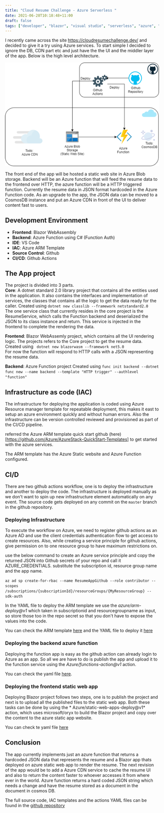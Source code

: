 ```yaml
---
title: "Cloud Resume Challenge - Azure Serverless "
date: 2021-06-28T10:18:48+11:00
draft: false
tags: ["developer", "blazor", "visual studio", "serverless", "azure", "azure functions", "c#", "dotnetcore"]
---
```


I recently came across the site https://cloudresumechallenge.dev/ and decided to give it a try using Azure services. To start simple I decided to ignore the DB, CDN part etc and just have the the UI and the middler layer of the app. Below is the high level architecture.

![Blog Arch ](/blogimages/ResumeApp_arch.png)

The front end of the app will be hosted a static web site in Azure Blob storage. Backend will be an Azure function that will feed the resume data to the frontend over HTTP, the azure function will be a HTTP triggered function. 
Currently the resume data in JSON format hardcoded in the Azure Function code. As an upgrade to the app, the JSON data can be moved to a CosmosDB instance and put an Azure CDN in front of the UI to deliver content fast to users.

## Development Environment
- **Frontend**: Blazor WebAssembly
- **Backend**: Azure Function using C# (Function Auth)
- **IDE**: VS Code
- **IAC**: Azure ARM Template
- **Source Control**: Github
- **CI/CD**: Github Actions

## The App project
The project is divided into 3 parts.  
**Core**: A dotnet standard 2.0 library project that contains all the entities used in the application. It also contains the interfaces and implementation of services, the classes that contains all the logic to get the data ready for the caller.
Created using ```dotnet new classlib --framework netstandard2.0 ```  
The one service class that currently resides in the core project is the ResumeService, which calls the Function backend and deserialized the JSON to its class instance and return. This service is injected in the frontend to complete the rendering the data.

**Frontend**: Blazor WebAssemly project, which contains all the UI rendering logic. The projects refers to the Core project to get the resume data.
Created using ``` dotnet new blazorwasm --framework net5.0```  
For now the function will respond to HTTP calls with a JSON representing the resume data. 

**Backend**: Azure Function project
Created using ```func init backend --dotnet```
```func new --name backend --template "HTTP trigger" --authlevel "function"```


## Infrastructure as code (IAC)
The infrastructure for deploying the application is coded using Azure Resource manager template for repeatable deployment, this makes it east to setup an azure environment quickly and without human errors. Also the infrastructure can be version controlled reviewed and provisioned as part of the CI/CD pipeline. 

referred the Azure ARM template quick start github (here)[https://github.com/Azure/AzureStack-QuickStart-Templates] to get started with the azure services.

The ARM template has the Azure Static website and Azure Function configured.

## CI/D
There are two github actions workflow, one is to deploy the infrastructure and another to deploy the code. The infrastructure is deployed manually as we don't want to spin up new infrastructure element automatically on any event. The
source code gets deployed on any commit on the ```master``` branch in the github repository.

### Deploying Infrastructure
To execute the workflow on Azure, we need to register github actions as an Azure AD and use the client credentials authentication flow to get access to create resources. Also, while creating a service principle for github actions, give permission on to one resource group to have maximum restrictions on. 

use the below command to create an Azure service principle and copy the returned JSON into Github secrets of your repo and call it AZURE_CREDENTIALS. substitute the subscription id, resource group name and the app name.

```az ad sp create-for-rbac --name ResumeAppGithub --role contributor --scopes /subscriptions/{subscriptionId}/resourceGroups/{MyResourceGroup} --sdk-auth```

In the YAML file to deploy the ARM template we use the *azure/arm-deploy@v1* which taken in subscriptionid and resourcegroupname as input, so store those too in the repo secret so that you don't have to expose the values into the code.

You can check the ARM template [here](https://github.com/gopkumr/Serverless-Resume/blob/28f4704aa0fd55ddd2c14395d2f5d73a2a1e134b/infra/resumeapp-infra.json) and the YAML file to deploy it [here](https://github.com/gopkumr/Serverless-Resume/blob/28f4704aa0fd55ddd2c14395d2f5d73a2a1e134b/.github/workflows/infra.yml)

### Deploying the backend azure function
Deploying the function app is easy as the github action can already login to Azure as an app. So all we are have to do is publish the app and upload it to the function service using the *Azure/functions-action@v1* action.

You can check the yaml file [here](https://github.com/gopkumr/Serverless-Resume/blob/2edc1f129863a8c4f2b77fe350fe801f3d0f41ca/.github/workflows/function.yml). 

### Deploying the frontend static web app
Deploying Blazor project follows two steps, one is to publish the project and next is to upload all the published files to the static web app. Both these tasks can be done by using the * Azure/static-web-apps-deploy@v1* action, which uses microsoft/oryx to build the Blazor project and copy over the content to the azure static app website.

You can check te yaml file [here](https://github.com/gopkumr/Serverless-Resume/blob/3a3fb515c5c1666cae89246c2b12c5a088e051cb/.github/workflows/staticwebapp.yml)

## Conclusion
The app currently implements just an azure function that returns a hardcoded JSON data that represents the resume and a Blazor app thats deployed on azure static web app to render the resume. 
The next revision of the app would be to add a Azure CDN service to cache the resume UI and also to return the content faster to whoever accesses it from where ever in the world. Azure function returns a hard coded JSON string which needs a change and have the resume stored as a document in the document in cosmos DB.

The full source code, IAC templates and the actions YAML files can be found in the [github repository](https://github.com/gopkumr/Serverless-Resume)